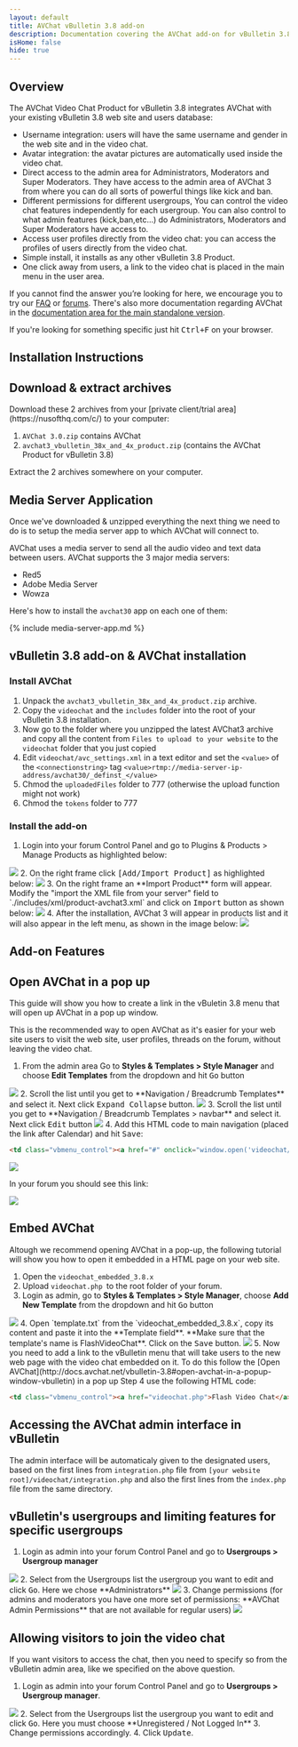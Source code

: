 ```yaml
---
layout: default
title: AVChat vBulletin 3.8 add-on
description: Documentation covering the AVChat add-on for vBulletin 3.8
isHome: false
hide: true
---
```


<section class="bs-docs-section" markdown="1">
  <h1 id="overview" class="page-header">Overview</h1>
  <p class="lead">The AVChat Video Chat Product for vBulletin 3.8 integrates AVChat with your existing vBulletin 3.8 web site and users database:</p>


* Username integration: users will have the same username and gender in the web site and in the video chat.
* Avatar integration: the avatar pictures are automatically used inside the video chat.
* Direct access to the admin area for Administrators, Moderators and Super Moderators. They have access to the admin area of AVChat 3 from where you can do all sorts of powerful things like kick and ban.
* Different permissions for different usergroups, You can control the video chat features independently for each usergroup. You can also control to what admin features (kick,ban,etc...) do Administrators, Moderators and Super Moderators have access to.
* Access user profiles directly from the video chat: you can access the profiles of users directly from the video chat.
* Simple install, it installs as any other vBulletin 3.8 Product.
* One click away from users, a link to the video chat is placed in the main menu in the user area.


If you cannot find the answer you’re looking for here, we encourage you to try our [FAQ](http://avchat.net/faq) or [forums](http://discuss.avchat.net/). There's also more documentation regarding AVChat in the [documentation area for the main standalone version](http://docs.avchat.net/standalone).

If you're looking for something specific just hit <kbd>Ctrl+F</kbd> on your browser.
</section>

<section class="bs-docs-section" markdown="1">
  <h1 id="installation-instructions" class="page-header">Installation Instructions</h1>
<h2 id="download-avchat-and-vbulletin-application">Download & extract archives</h2>
Download these 2 archives from your [private client/trial area](https://nusofthq.com/c/) to your computer:

1. `AVChat 3.0.zip` contains AVChat
2. `avchat3_vbulletin_38x_and_4x_product.zip` (contains the AVChat Product for vBulletin 3.8)

Extract the 2 archives somewhere on your computer.

<h2 id="installing-the-media-server-app">Media Server Application</h2>
Once we've downloaded &amp; unzipped everything the next thing we need to do is to setup the media server app to which AVChat will connect to.

AVChat uses a media server to send all the audio video and text data between users. AVChat supports the 3 major media servers:

* Red5
* Adobe Media Server
* Wowza

Here's how to install the `avchat30` app on each one of them:

{% include media-server-app.md %}

<h2 id="installing-the-application-and-avchat-on-vbulletin">vBulletin 3.8 add-on &amp; AVChat installation</h2>
<h3>Install AVChat</h3>

1. Unpack the `avchat3_vbulletin_38x_and_4x_product.zip` archive.
2. Copy the `videochat` and the `includes` folder into the root of your vBulletin 3.8 installation.
3. Now go to the folder where you unzipped the latest AVChat3 archive and copy all the content from `Files to upload to your website` to the `videochat` folder that you just copied
4. Edit `videochat/avc_settings.xml` in a text editor and set the `<value>` of the `<connectionstring>` tag
`<value>rtmp://media-server-ip-address/avchat30/_definst_</value>`
5. Chmod the `uploadedFiles` folder to 777 (otherwise the upload function might not work)
6. Chmod the `tokens` folder to 777

<h3>Install the add-on</h3>

1. Login into your forum Control Panel and go to Plugins & Products > Manage Products as highlighted below:
<img src="{{site.github.url}}/assets/images/vbulletin/manage_products_link.gif" class="img-responsive" />
2. On the right frame click <kbd>[Add/Import Product]</kbd> as highlighted below:
<img src="{{site.github.url}}/assets/images/vbulletin/add_product_link.gif" class="img-responsive" />
3. On the right frame an **Import Product** form will appear. Modify the "import the XML file from your server" field to `./includes/xml/product-avchat3.xml` and click on <kbd>Import</kbd> button as shown below:
<img src="{{site.github.url}}/assets/images/vbulletin/import_product_form.gif" class="img-responsive" />
4. After the installation, AVChat 3 will appear in products list and it will also appear in the left menu, as shown in the image below:
<img src="{{site.github.url}}/assets/images/vbulletin/product_installed.gif" class="img-responsive" />

</section>

<section class="bs-docs-section" markdown="1">
<h1 id="avchat-vbulletin-application-features" class="page-header">Add-on Features</h1>
<h2 id="open-avchat-in-a-popup-window-vbulletin">Open AVChat in a pop up</h2>

This guide will show you how to create a link in the vBuletin 3.8 menu that will open up AVChat in a pop up window.

This is the recommended way to open AVChat as it's easier for your web site users to visit the web site, user profiles, threads on the forum, without leaving the video chat.

1. From the admin area Go to **Styles & Templates > Style Manager** and choose **Edit Templates** from the dropdown and hit <kbd>Go</kbd> button
<img src="{{site.github.url}}/assets/images/vbulletin/edit_template_screen1.gif" class="img-responsive" />
2. Scroll the list until you get to **Navigation / Breadcrumb Templates** and select it. Next click <kbd>Expand Collapse</kbd> button.
<img src="{{site.github.url}}/assets/images/vbulletin/edit_template_screen2.gif" class="img-responsive" />
3. Scroll the list until you get to **Navigation / Breadcrumb Templates > navbar** and select it. Next click <kbd>Edit</kbd> button
<img src="{{site.github.url}}/assets/images/vbulletin/edit_template_screen3.gif" class="img-responsive" />
4. Add this HTML code to main navigation (placed the link after Calendar) and hit <kbd>Save</kbd>:

```html
<td class="vbmenu_control"><a href="#" onclick="window.open('videochat/index.php','FlashVideoChat','height=580','width=970');">Flash Video Chat</a></td>
```

<img src="{{site.github.url}}/assets/images/vbulletin/edit_template_screen4.gif" class="img-responsive" />

In your forum you should see this link:

<img src="{{site.github.url}}/assets/images/vbulletin/edit_template_screen5.gif" class="img-responsive" />


<h2 id="embed-avchat-vbulletin">Embed AVChat</h2>

Altough we recommend opening AVChat in a pop-up, the following tutorial will show you how to open it embedded in a HTML page on your web site.

1. Open the `videochat_embedded_3.8.x`
2. Upload `videochat.php `to the root folder of your forum.
3. Login as admin, go to **Styles & Templates > Style Manager**, choose **Add New Template** from the dropdown and hit <kbd>Go</kbd> button
<img src="{{site.github.url}}/assets/images/vbulletin/vbulletin_add_new_template.png" class="img-responsive" />
4. Open `template.txt` from the `videochat_embedded_3.8.x`, copy its content and paste it into the **Template field**. **Make sure that the template's name is FlashVideoChat**. Click on the <kbd>Save</kbd> button.
<img src="{{site.github.url}}/assets/images/vbulletin/vbulletin_add_new_template_content.png" class="img-responsive" />
5. Now you need to add a link to the vBulletin menu that will take users to the new web page with the video chat embedded on it. To do this follow the [Open AVChat](http://docs.avchat.net/vbulletin-3.8#open-avchat-in-a-popup-window-vbulletin) in a pop up Step 4 use the following HTML code:

```html
<td class="vbmenu_control"><a href="videochat.php">Flash Video Chat</a></td>
```

<h2 id="accessing-avchat-vbulletin">Accessing the AVChat admin interface in vBulletin</h2>

The admin interface will be automaticaly given to the designated users, based on the first lines from `integration.php` file from `[your website root]/videochat/integration.php` and also the first lines from the `index.php` file from the same directory.


<h2 id="usergroups-vbulletin">vBulletin's usergroups and limiting features for specific usergroups</h2>

1. Login as admin into your forum Control Panel and go to **Usergroups > Usergroup manager**
<img src="{{site.github.url}}/assets/images/vbulletin/usergroup_manager.gif" class="img-responsive" />
2. Select from the Usergroups list the usergroup you want to edit and click <kbd>Go</kbd>. Here we chose **Administrators**
<img src="{{site.github.url}}/assets/images/vbulletin/edit_usergroup_screen1.gif" class="img-responsive" />
3. Change permissions (for admins and moderators you have one more set of permissions: **AVChat Admin Permissions** that are not available for regular users)
<img src="{{site.github.url}}/assets/images/vbulletin/edit_usergroup_screen2.gif" class="img-responsive" />


<h2 id="allowing-visitors-vbulletin">Allowing visitors to join the video chat</h2>

If you want visitors to access the chat, then you need to specify so from the vBulletin admin area, like we specified on the above question.

1. Login as admin into your forum Control Panel and go to **Usergroups > Usergroup manager**.
<img src="{{site.github.url}}/assets/images/vbulletin/usergroup_manager.gif" class="img-responsive" />
2. Select from the Usergroups list the usergroup you want to edit and click <kbd>Go</kbd>. Here you must choose **Unregistered / Not Logged In**
3. Change permissions accordingly.
4. Click <kbd>Update</kbd>.

</section>
